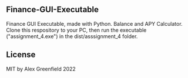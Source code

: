 ## Finance-GUI-Executable
Finance GUI Executable, made with Python. Balance and APY Calculator.
Clone this respository to your PC, then run the executable ("assignment_4.exe") in the dist/asssignment_4 folder.

## License
MIT by Alex Greenfield 2022
